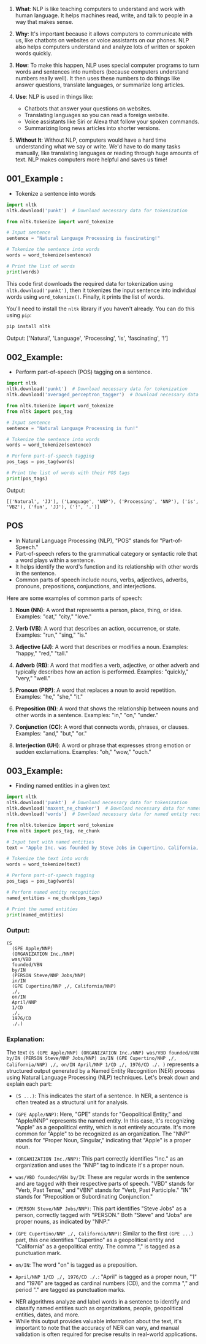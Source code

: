 1. **What**: NLP is like teaching computers to understand and work with human language. It helps machines read, write, and talk to people in a way that makes sense.

2. **Why**: It's important because it allows computers to communicate with us, like chatbots on websites or voice assistants on our phones. NLP also helps computers understand and analyze lots of written or spoken words quickly.

3. **How**: To make this happen, NLP uses special computer programs to turn words and sentences into numbers (because computers understand numbers really well). It then uses these numbers to do things like answer questions, translate languages, or summarize long articles.

4. **Use**: NLP is used in things like:
   - Chatbots that answer your questions on websites.
   - Translating languages so you can read a foreign website.
   - Voice assistants like Siri or Alexa that follow your spoken commands.
   - Summarizing long news articles into shorter versions.

5. **Without It**: Without NLP, computers would have a hard time understanding what we say or write. We'd have to do many tasks manually, like translating languages or reading through huge amounts of text. NLP makes computers more helpful and saves us time!

## 001_Example :

* Tokenize a sentence into words

```python
import nltk
nltk.download('punkt')  # Download necessary data for tokenization

from nltk.tokenize import word_tokenize

# Input sentence
sentence = "Natural Language Processing is fascinating!"

# Tokenize the sentence into words
words = word_tokenize(sentence)

# Print the list of words
print(words)
```

This code first downloads the required data for tokenization using `nltk.download('punkt')`, then it tokenizes the input sentence into individual words using `word_tokenize()`. Finally, it prints the list of words.

You'll need to install the `nltk` library if you haven't already. You can do this using `pip`:

```bash
pip install nltk
```

Output:
['Natural', 'Language', 'Processing', 'is', 'fascinating', '!']


## 002_Example:

* Perform part-of-speech (POS) tagging on a sentence. 

```python
import nltk
nltk.download('punkt')  # Download necessary data for tokenization
nltk.download('averaged_perceptron_tagger')  # Download necessary data for POS tagging

from nltk.tokenize import word_tokenize
from nltk import pos_tag

# Input sentence
sentence = "Natural Language Processing is fun!"

# Tokenize the sentence into words
words = word_tokenize(sentence)

# Perform part-of-speech tagging
pos_tags = pos_tag(words)

# Print the list of words with their POS tags
print(pos_tags)

```

Output:
```
[('Natural', 'JJ'), ('Language', 'NNP'), ('Processing', 'NNP'), ('is', 'VBZ'), ('fun', 'JJ'), ('!', '.')]
```

## POS

* In Natural Language Processing (NLP), "POS" stands for "Part-of-Speech." 
* Part-of-speech refers to the grammatical category or syntactic role that a word plays within a sentence. 
* It helps identify the word's function and its relationship with other words in the sentence. 
* Common parts of speech include nouns, verbs, adjectives, adverbs, pronouns, prepositions, conjunctions, and interjections.

Here are some examples of common parts of speech:

1. **Noun (NN)**: A word that represents a person, place, thing, or idea. Examples: "cat," "city," "love."

2. **Verb (VB)**: A word that describes an action, occurrence, or state. Examples: "run," "sing," "is."

3. **Adjective (JJ)**: A word that describes or modifies a noun. Examples: "happy," "red," "tall."

4. **Adverb (RB)**: A word that modifies a verb, adjective, or other adverb and typically describes how an action is performed. Examples: "quickly," "very," "well."

5. **Pronoun (PRP)**: A word that replaces a noun to avoid repetition. Examples: "he," "she," "it."

6. **Preposition (IN)**: A word that shows the relationship between nouns and other words in a sentence. Examples: "in," "on," "under."

7. **Conjunction (CC)**: A word that connects words, phrases, or clauses. Examples: "and," "but," "or."

8. **Interjection (UH)**: A word or phrase that expresses strong emotion or sudden exclamations. Examples: "oh," "wow," "ouch."

## 003_Example:
*  Finding named entities in a given text
```python
import nltk
nltk.download('punkt')  # Download necessary data for tokenization
nltk.download('maxent_ne_chunker')  # Download necessary data for named entity recognition
nltk.download('words')  # Download necessary data for named entity recognition

from nltk.tokenize import word_tokenize
from nltk import pos_tag, ne_chunk

# Input text with named entities
text = "Apple Inc. was founded by Steve Jobs in Cupertino, California, on April 1, 1976."

# Tokenize the text into words
words = word_tokenize(text)

# Perform part-of-speech tagging
pos_tags = pos_tag(words)

# Perform named entity recognition
named_entities = ne_chunk(pos_tags)

# Print the named entities
print(named_entities)

```


### Output:
```
(S
  (GPE Apple/NNP)
  (ORGANIZATION Inc./NNP)
  was/VBD
  founded/VBN
  by/IN
  (PERSON Steve/NNP Jobs/NNP)
  in/IN
  (GPE Cupertino/NNP ,/, California/NNP)
  ,/,
  on/IN
  April/NNP
  1/CD
  ,/,
  1976/CD
  ./.)

```



### Explanation:

The text `(S (GPE Apple/NNP) (ORGANIZATION Inc./NNP) was/VBD founded/VBN by/IN (PERSON Steve/NNP Jobs/NNP) in/IN (GPE Cupertino/NNP ,/, California/NNP) ,/, on/IN April/NNP 1/CD ,/, 1976/CD ./. )` represents a structured output generated by a Named Entity Recognition (NER) process using Natural Language Processing (NLP) techniques. Let's break down and explain each part:

- `(S ...)`: This indicates the start of a sentence. In NER, a sentence is often treated as a structural unit for analysis.

- `(GPE Apple/NNP)`: Here, "GPE" stands for "Geopolitical Entity," and "Apple/NNP" represents the named entity. In this case, it's recognizing "Apple" as a geopolitical entity, which is not entirely accurate. It's more common for "Apple" to be recognized as an organization. The "NNP" stands for "Proper Noun, Singular," indicating that "Apple" is a proper noun.

- `(ORGANIZATION Inc./NNP)`: This part correctly identifies "Inc." as an organization and uses the "NNP" tag to indicate it's a proper noun.

- `was/VBD founded/VBN by/IN`: These are regular words in the sentence and are tagged with their respective parts of speech. "VBD" stands for "Verb, Past Tense," and "VBN" stands for "Verb, Past Participle." "IN" stands for "Preposition or Subordinating Conjunction."

- `(PERSON Steve/NNP Jobs/NNP)`: This part identifies "Steve Jobs" as a person, correctly tagged with "PERSON." Both "Steve" and "Jobs" are proper nouns, as indicated by "NNP."

- `(GPE Cupertino/NNP ,/, California/NNP)`: Similar to the first `(GPE ...)` part, this one identifies "Cupertino" as a geopolitical entity and "California" as a geopolitical entity. The comma "," is tagged as a punctuation mark.

- `on/IN`: The word "on" is tagged as a preposition.

- `April/NNP 1/CD ,/, 1976/CD ./.`: "April" is tagged as a proper noun, "1" and "1976" are tagged as cardinal numbers (CD), and the comma "," and period "." are tagged as punctuation marks.

*  NER algorithms analyze and label words in a sentence to identify and classify named entities such as organizations, people, geopolitical entities, dates, and more. 
* While this output provides valuable information about the text, it's important to note that the accuracy of NER can vary, and manual validation is often required for precise results in real-world applications.

